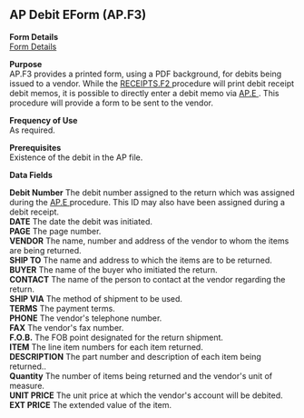 ##  AP Debit EForm (AP.F3)

<PageHeader />

**Form Details**  
[ Form Details ](AP-F3-1/README.md)   

**Purpose**  
AP.F3 provides a printed form, using a PDF background, for debits being issued to a vendor. While the [ RECEIPTS.F2 ](RECEIPTS-F2/README.md) procedure will print debit receipt debit memos, it is possible to directly enter a debit memo via [ AP.E ](../../../../rover/AP-OVERVIEW/AP-ENTRY/AP-E/README.md) . This procedure will provide a form to be sent to the vendor. 

**Frequency of Use**  
As required.

**Prerequisites**  
Existence of the debit in the AP file.

**Data Fields**

**Debit Number** The debit number assigned to the return which was assigned during the [ AP.E ](../../../../rover/AP-OVERVIEW/AP-ENTRY/AP-E/README.md) procedure. This ID may also have been assigned during a debit receipt.   
**DATE** The date the debit was initiated.  
**PAGE** The page number.  
**VENDOR** The name, number and address of the vendor to whom the items are
being returned.  
**SHIP TO** The name and address to which the items are to be returned.  
**BUYER** The name of the buyer who imitiated the return.  
**CONTACT** The name of the person to contact at the vendor regarding the
return.  
**SHIP VIA** The method of shipment to be used.  
**TERMS** The payment terms.  
**PHONE** The vendor's telephone number.  
**FAX** The vendor's fax number.  
**F.O.B.** The FOB point designated for the return shipment.  
**ITEM** The line item numbers for each item returned.  
**DESCRIPTION** The part number and description of each item being returned..  
**Quantity** The number of items being returned and the vendor's unit of
measure.  
**UNIT PRICE** The unit price at which the vendor's account will be debited.  
**EXT PRICE** The extended value of the item.  
  
<badge text= "Version 8.10.57" vertical="middle" />

<PageFooter />